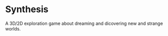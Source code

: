 Synthesis
=========

A 3D/2D exploration game about dreaming and dicovering new and strange worlds.
